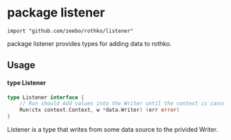 # package listener

`import "github.com/zeebo/rothko/listener"`

package listener provides types for adding data to rothko.

## Usage

#### type Listener

```go
type Listener interface {
	// Run should Add values into the Writer until the context is canceled.
	Run(ctx context.Context, w *data.Writer) (err error)
}
```

Listener is a type that writes from some data source to the privided Writer.
